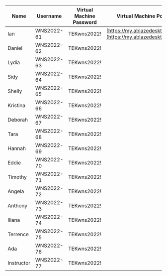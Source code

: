| Name                 | Username    | Virtual Machine Password | Virtual Machine Portal                  |
|----------------------|-------------|--------------------------|----------------------------------------|
| Ian                 | WNS2022-61  | TEKwns2022!              | [https://my.ablazedesktop.com](https://my.ablazedesktop.com) |
| Daniel              | WNS2022-62  | TEKwns2022!              |                                        |
| Lydia               | WNS2022-63  | TEKwns2022!              |                                        |
| Sidy                | WNS2022-64  | TEKwns2022!              |                                        |
| Shelly              | WNS2022-65  | TEKwns2022!              |                                        |
| Kristina            | WNS2022-66  | TEKwns2022!              |                                        |
| Deborah             | WNS2022-67  | TEKwns2022!              |                                        |
| Tara                | WNS2022-68  | TEKwns2022!              |                                        |
| Hannah              | WNS2022-69  | TEKwns2022!              |                                        |
| Eddie               | WNS2022-70  | TEKwns2022!              |                                        |
| Timothy             | WNS2022-71  | TEKwns2022!              |                                        |
| Angela              | WNS2022-72  | TEKwns2022!              |                                        |
| Anthony             | WNS2022-73  | TEKwns2022!              |                                        |
| Iliana              | WNS2022-74  | TEKwns2022!              |                                        |
| Terrence            | WNS2022-75  | TEKwns2022!              |                                        |
| Ada                 | WNS2022-76  | TEKwns2022!              |                                        |
| Instructor          | WNS2022-77  | TEKwns2022!              |                                        |
